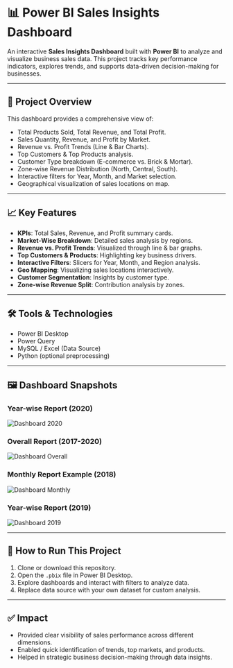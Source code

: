 # 📊 Power BI Sales Insights Dashboard

An interactive **Sales Insights Dashboard** built with **Power BI** to analyze and visualize business sales data. This project tracks key performance indicators, explores trends, and supports data-driven decision-making for businesses.

---

## 🔎 Project Overview
This dashboard provides a comprehensive view of:
- Total Products Sold, Total Revenue, and Total Profit.
- Sales Quantity, Revenue, and Profit by Market.
- Revenue vs. Profit Trends (Line & Bar Charts).
- Top Customers & Top Products analysis.
- Customer Type breakdown (E-commerce vs. Brick & Mortar).
- Zone-wise Revenue Distribution (North, Central, South).
- Interactive filters for Year, Month, and Market selection.
- Geographical visualization of sales locations on map.

---

## 📈 Key Features
- **KPIs**: Total Sales, Revenue, and Profit summary cards.
- **Market-Wise Breakdown**: Detailed sales analysis by regions.
- **Revenue vs. Profit Trends**: Visualized through line & bar graphs.
- **Top Customers & Products**: Highlighting key business drivers.
- **Interactive Filters**: Slicers for Year, Month, and Region analysis.
- **Geo Mapping**: Visualizing sales locations interactively.
- **Customer Segmentation**: Insights by customer type.
- **Zone-wise Revenue Split**: Contribution analysis by zones.

---

## 🛠️ Tools & Technologies
- Power BI Desktop 
- Power Query  
- MySQL / Excel (Data Source)  
- Python (optional preprocessing)

---

## 🖼️ Dashboard Snapshots

### Year-wise Report (2020)
![Dashboard 2020](![image](https://github.com/user-attachments/assets/c3c6cb59-b014-4e80-82f0-1c7cef740b39)
)

### Overall Report (2017-2020)
![Dashboard Overall](![image](https://github.com/user-attachments/assets/86846d7e-f989-4d2d-aed1-29c98d0d506f)
)

### Monthly Report Example (2018)
![Dashboard Monthly](![image](https://github.com/user-attachments/assets/adf9ecd9-c117-46bc-979d-38a0ec570aee)
)

### Year-wise Report (2019)
![Dashboard 2019](![image](https://github.com/user-attachments/assets/3a2f92e7-ad6c-4bb8-821d-76f67531c8b6)
)

---

## 🚀 How to Run This Project
1. Clone or download this repository.
2. Open the `.pbix` file in Power BI Desktop.
3. Explore dashboards and interact with filters to analyze data.
4. Replace data source with your own dataset for custom analysis.

---

## ✅ Impact
- Provided clear visibility of sales performance across different dimensions.
- Enabled quick identification of trends, top markets, and products.
- Helped in strategic business decision-making through data insights.
